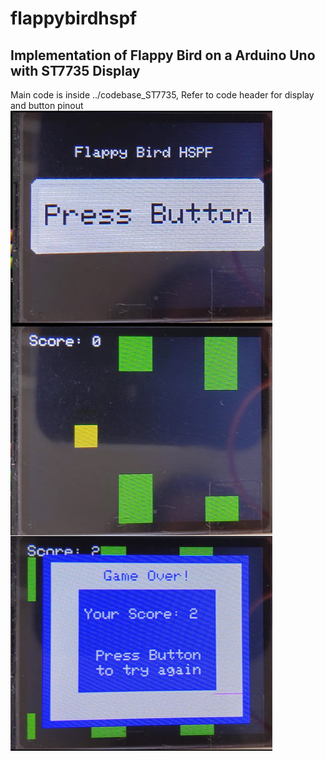 # flappybirdhspf
## Implementation of Flappy Bird on a Arduino Uno with ST7735 Display
Main code is inside ../codebase_ST7735, 
Refer to code header for display and button pinout
![Cover Image](flappybird_cover_image.jpg)
